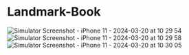 # Landmark-Book
![Simulator Screenshot - iPhone 11 - 2024-03-20 at 10 29 54](https://github.com/furkanislam/Landmark-Book/assets/65629988/9ba05716-ce6e-48aa-99c1-7eb4ca8e8183)
![Simulator Screenshot - iPhone 11 - 2024-03-20 at 10 29 58](https://github.com/furkanislam/Landmark-Book/assets/65629988/310785e2-7eb1-45e8-8d19-56deaa6d7ca2)
![Simulator Screenshot - iPhone 11 - 2024-03-20 at 10 30 05](https://github.com/furkanislam/Landmark-Book/assets/65629988/4a91359e-a525-41a3-87a1-7b16e947cc74)
